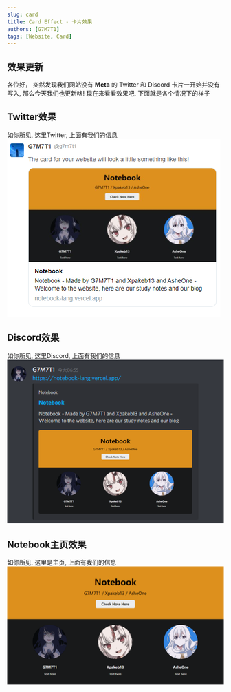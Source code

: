 ```yaml
---
slug: card
title: Card Effect - 卡片效果
authors: [G7M7T1]
tags: [Website, Card]
---
```


## 效果更新
各位好， 突然发现我们网站没有 **Meta** 的 Twitter 和 Discord 卡片一开始并没有写入, 那么今天我们也更新咯! 现在来看看效果吧, 下面就是各个情况下的样子

## Twitter效果
如你所见, 这里Twitter, 上面有我们的信息
![img](13.png)

## Discord效果
如你所见, 这里Discord, 上面有我们的信息
![img](12.png)

## Notebook主页效果
如你所见, 这里是主页, 上面有我们的信息
![img](11.png)
